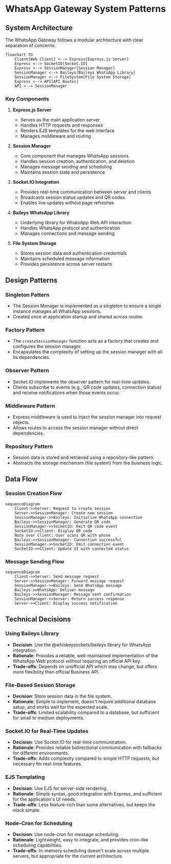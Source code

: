 # WhatsApp Gateway System Patterns

## System Architecture

The WhatsApp Gateway follows a modular architecture with clear separation of concerns:

```mermaid
flowchart TD
    Client[Web Client] <--> Express[Express.js Server]
    Express <--> SocketIO[Socket.IO]
    Express <--> SessionManager[Session Manager]
    SessionManager <--> Baileys[Baileys WhatsApp Library]
    SessionManager <--> FileSystem[File System Storage]
    Express <--> API[API Routes]
    API <--> SessionManager
```

### Key Components

1. **Express.js Server**
   - Serves as the main application server
   - Handles HTTP requests and responses
   - Renders EJS templates for the web interface
   - Manages middleware and routing

2. **Session Manager**
   - Core component that manages WhatsApp sessions
   - Handles session creation, authentication, and deletion
   - Manages message sending and scheduling
   - Maintains session state and persistence

3. **Socket.IO Integration**
   - Provides real-time communication between server and clients
   - Broadcasts session status updates and QR codes
   - Enables live updates without page refreshes

4. **Baileys WhatsApp Library**
   - Underlying library for WhatsApp Web API interaction
   - Handles WhatsApp protocol and authentication
   - Manages connections and message sending

5. **File System Storage**
   - Stores session data and authentication credentials
   - Maintains scheduled message information
   - Provides persistence across server restarts

## Design Patterns

### Singleton Pattern
- The Session Manager is implemented as a singleton to ensure a single instance manages all WhatsApp sessions.
- Created once at application startup and shared across routes.

### Factory Pattern
- The `createSessionManager` function acts as a factory that creates and configures the session manager.
- Encapsulates the complexity of setting up the session manager with all its dependencies.

### Observer Pattern
- Socket.IO implements the observer pattern for real-time updates.
- Clients subscribe to events (e.g., QR code updates, connection status) and receive notifications when those events occur.

### Middleware Pattern
- Express middleware is used to inject the session manager into request objects.
- Allows routes to access the session manager without direct dependencies.

### Repository Pattern
- Session data is stored and retrieved using a repository-like pattern.
- Abstracts the storage mechanism (file system) from the business logic.

## Data Flow

### Session Creation Flow
```mermaid
sequenceDiagram
    Client->>Server: Request to create session
    Server->>SessionManager: Create new session
    SessionManager->>Baileys: Initialize WhatsApp connection
    Baileys->>SessionManager: Generate QR code
    SessionManager->>SocketIO: Emit QR code event
    SocketIO->>Client: Display QR code
    Note over Client: User scans QR with phone
    Baileys->>SessionManager: Connection successful
    SessionManager->>SocketIO: Emit connection event
    SocketIO->>Client: Update UI with connected status
```

### Message Sending Flow
```mermaid
sequenceDiagram
    Client->>Server: Send message request
    Server->>SessionManager: Forward message request
    SessionManager->>Baileys: Send WhatsApp message
    Baileys->>WhatsApp: Deliver message
    Baileys->>SessionManager: Message sent confirmation
    SessionManager->>Server: Return success response
    Server->>Client: Display success notification
```

## Technical Decisions

### Using Baileys Library
- **Decision**: Use the @whiskeysockets/baileys library for WhatsApp integration.
- **Rationale**: Provides a reliable, well-maintained implementation of the WhatsApp Web protocol without requiring an official API key.
- **Trade-offs**: Depends on unofficial API which may change, but offers more flexibility than official Business API.

### File-Based Session Storage
- **Decision**: Store session data in the file system.
- **Rationale**: Simple to implement, doesn't require additional database setup, and works well for the expected scale.
- **Trade-offs**: Limited scalability compared to a database, but sufficient for small to medium deployments.

### Socket.IO for Real-Time Updates
- **Decision**: Use Socket.IO for real-time communication.
- **Rationale**: Provides reliable bidirectional communication with fallbacks for different environments.
- **Trade-offs**: Adds complexity compared to simple HTTP requests, but necessary for real-time features.

### EJS Templating
- **Decision**: Use EJS for server-side rendering.
- **Rationale**: Simple syntax, good integration with Express, and sufficient for the application's UI needs.
- **Trade-offs**: Less feature-rich than some alternatives, but keeps the stack simple.

### Node-Cron for Scheduling
- **Decision**: Use node-cron for message scheduling.
- **Rationale**: Lightweight, easy to integrate, and provides cron-like scheduling capabilities.
- **Trade-offs**: In-memory scheduling doesn't scale across multiple servers, but appropriate for the current architecture.
